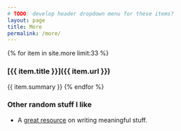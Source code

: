 ```yaml
---
# TODO: develop header dropdown menu for these items?
layout: page
title: More
permalink: /more/
---
```


{% for item in site.more limit:33 %}
### [{{ item.title }}]({{ item.url }})
{{ item.summary }}
{% endfor %}

### Other random stuff I like

* A [great resource](https://www.julian.com/guide/write/intro) on writing meaningful stuff.
